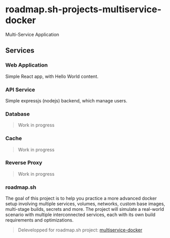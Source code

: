 # roadmap.sh-projects-multiservice-docker
Multi-Service Application

## Services
### Web Application
Simple React app, with Hello World content.

### API Service
Simple expressjs (nodejs) backend, which manage users.

### Database
> Work in progress

### Cache
> Work in progress

### Reverse Proxy
> Work in progress

### roadmap.sh
The goal of this project is to help you practice a more advanced docker setup involving multiple services, volumes, networks, custom base images, multi-stage builds, secrets and more. The project will simulate a real-world scenario with multiple interconnected services, each with its own build requirements and optimizations.

> Delevelopped for roadmap.sh project: [multiservice-docker](https://roadmap.sh/projects/multiservice-docker)

